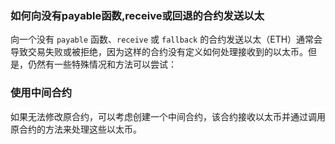 ### 如何向没有payable函数,receive或回退的合约发送以太

向一个没有 `payable` 函数、`receive` 或 `fallback` 的合约发送以太（ETH）通常会导致交易失败或被拒绝，因为这样的合约没有定义如何处理接收到的以太币。但是，仍然有一些特殊情况和方法可以尝试：

### 使用中间合约

如果无法修改原合约，可以考虑创建一个中间合约，该合约接收以太币并通过调用原合约的方法来处理这些以太币。

